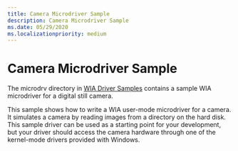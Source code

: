 ```yaml
---
title: Camera Microdriver Sample
description: Camera Microdriver Sample
ms.date: 05/29/2020
ms.localizationpriority: medium
---
```


# Camera Microdriver Sample

The microdrv directory in [WIA Driver Samples](/samples/microsoft/windows-driver-samples/windows-image-acquisition-wia-driver-samples) contains a sample WIA microdriver for a digital still camera.

This sample shows how to write a WIA user-mode microdriver for a camera. It simulates a camera by reading images from a directory on the hard disk. This sample driver can be used as a starting point for your development, but your driver should access the camera hardware through one of the kernel-mode drivers provided with Windows.
